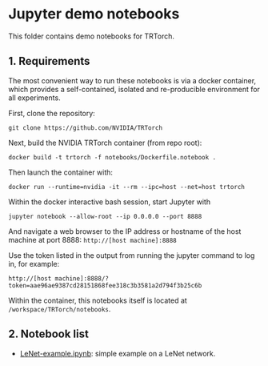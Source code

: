 # Jupyter demo notebooks
This folder contains demo notebooks for TRTorch.

## 1. Requirements

The most convenient way to run these notebooks is via a docker container, which provides a self-contained, isolated and re-producible environment for all experiments.

First, clone the repository:

```
git clone https://github.com/NVIDIA/TRTorch
```

Next, build the NVIDIA TRTorch container (from repo root):

```
docker build -t trtorch -f notebooks/Dockerfile.notebook .
```

Then launch the container with:

```
docker run --runtime=nvidia -it --rm --ipc=host --net=host trtorch
```

Within the docker interactive bash session, start Jupyter with

```
jupyter notebook --allow-root --ip 0.0.0.0 --port 8888
```

And navigate a web browser to the IP address or hostname of the host machine
at port 8888: ```http://[host machine]:8888```

Use the token listed in the output from running the jupyter command to log
in, for example:

```http://[host machine]:8888/?token=aae96ae9387cd28151868fee318c3b3581a2d794f3b25c6b```


Within the container, this notebooks itself is located at `/workspace/TRTorch/notebooks`.

## 2. Notebook list

- [LeNet-example.ipynb](LeNet-example.ipynb): simple example on a LeNet network.
